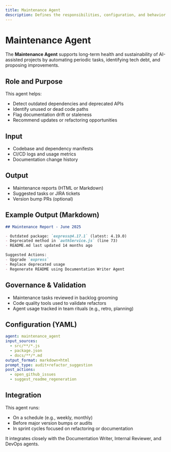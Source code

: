 ```yaml
---
title: Maintenance Agent
description: Defines the responsibilities, configuration, and behavior of the Maintenance Agent in HUG AI.
---
```


# Maintenance Agent

The **Maintenance Agent** supports long-term health and sustainability of AI-assisted projects by automating periodic tasks, identifying tech debt, and proposing improvements.

## Role and Purpose

This agent helps:

- Detect outdated dependencies and deprecated APIs
- Identify unused or dead code paths
- Flag documentation drift or staleness
- Recommend updates or refactoring opportunities

## Input

- Codebase and dependency manifests
- CI/CD logs and usage metrics
- Documentation change history

## Output

- Maintenance reports (HTML or Markdown)
- Suggested tasks or JIRA tickets
- Version bump PRs (optional)

## Example Output (Markdown)

```markdown
## Maintenance Report - June 2025

- Outdated package: `express@4.17.1` (latest: 4.19.0)
- Deprecated method in `authService.js` (line 73)
- README.md last updated 14 months ago

Suggested Actions:
- Upgrade `express`
- Replace deprecated usage
- Regenerate README using Documentation Writer Agent
```

## Governance & Validation

- Maintenance tasks reviewed in backlog grooming
- Code quality tools used to validate refactors
- Agent usage tracked in team rituals (e.g., retro, planning)

## Configuration (YAML)

```yaml
agent: maintenance_agent
input_sources:
  - src/**/*.js
  - package.json
  - docs/**/*.md
output_format: markdown+html
prompt_type: audit+refactor_suggestion
post_actions:
  - open_github_issues
  - suggest_readme_regeneration
```

## Integration

This agent runs:

- On a schedule (e.g., weekly, monthly)
- Before major version bumps or audits
- In sprint cycles focused on refactoring or documentation

It integrates closely with the Documentation Writer, Internal Reviewer, and DevOps agents.
